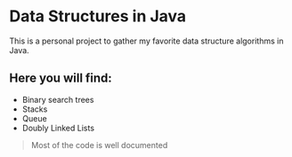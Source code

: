 # Data Structures in Java
This is a personal project to gather my favorite data structure algorithms in Java. 

## Here you will find:
- Binary search trees
- Stacks
- Queue
- Doubly Linked Lists

> Most of the code is well documented
